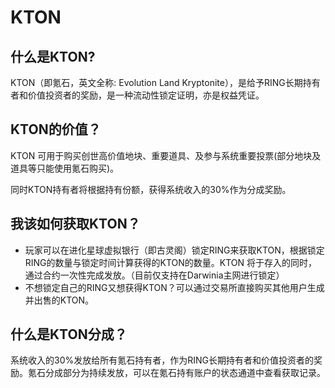 # KTON

## **什么是KTON?**

KTON（即氪石，英文全称: Evolution Land Kryptonite），是给予RING长期持有者和价值投资者的奖励，是一种流动性锁定证明，亦是权益凭证。

## **KTON的价值？**

KTON 可用于购买创世高价值地块、重要道具、及参与系统重要投票\(部分地块及道具等只能使用氪石购买\)。

同时KTON持有者将根据持有份额，获得系统收入的30%作为分成奖励。

## **我该如何获取KTON？**

* 玩家可以在进化星球虚拟银行（即古灵阁）锁定RING来获取KTON，根据锁定RING的数量与锁定时间计算获得的KTON的数量。KTON 将于存入的同时，通过合约一次性完成发放。（目前仅支持在Darwinia主网进行锁定）
* 不想锁定自己的RING又想获得KTON？可以通过交易所直接购买其他用户生成并出售的KTON。

## **什么是KTON分成？**

系统收入的30%发放给所有氪石持有者，作为RING长期持有者和价值投资者的奖励。氪石分成部分为持续发放，可以在氪石持有账户的状态通道中查看获取记录。

